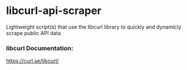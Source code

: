 # libcurl-api-scraper
Lightweight script(s) that use the libcurl library to quickly and dynamicly scrape public API data

### libcurl Documentation:
https://curl.se/libcurl/
